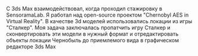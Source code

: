 С 3ds Max взаимодействовал, когда проходил стажировку в SensoramaLab. Я работал над open-source проектом "Chernobyl AES in Virtual Reality". В качестве 3d моделей использовались локации из игры "Сталкер". Моя задача заключалась пропатчить игру Сталкер и сконвертировать эти модели в нужный формат и отредактировать объекты локации Чернобыль до приемлемого вида в графическом редакторе 3ds Max
